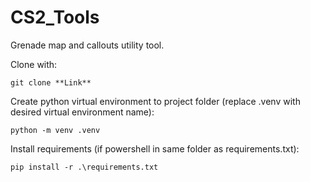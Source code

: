 # CS2_Tools
Grenade map and callouts utility tool.

Clone with:

```
git clone **Link**
```

Create python virtual environment to project folder (replace .venv with desired virtual environment name):

```
python -m venv .venv
```

Install requirements (if powershell in same folder as requirements.txt):

```
pip install -r .\requirements.txt
```
